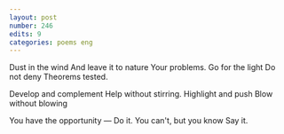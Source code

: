 ```yaml
---
layout: post
number: 246
edits: 9
categories: poems eng
---
```


Dust in the wind
And leave it to nature 
Your problems.
Go for the light
Do not deny
Theorems tested.

Develop and complement
Help without stirring.
Highlight and push
Blow without blowing

You have the opportunity —
Do it.
You can't, but you know
Say it.
